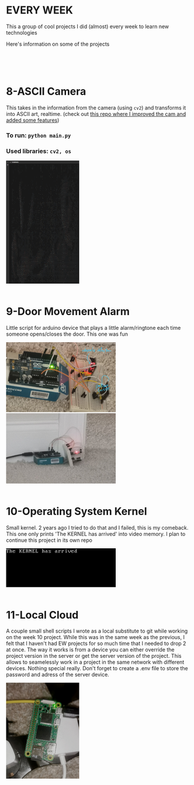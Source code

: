 # EVERY WEEK

This a group of cool projects I did (almost) every week to learn new technologies




Here's information on some of the projects

<br>
<br>
<br>

# 8-ASCII Camera
This takes in the information from the camera (using ```cv2```) and transforms it into ASCII art, realtime. (check out [this repo where I improved the cam and added some features](https://github.com/korrectional/ASCII-Camera))
### To run: ```python main.py```
### Used libraries: ```cv2, os```
<img src="8-ASCII%20Camera/Pic.png" alt="Me" width="200">

<br/>
<br>

# 9-Door Movement Alarm
Little script for arduino device that plays a little alarm/ringtone each time someone opens/closes the door. This one was fun

<img src="9-Door%20Movement%20Alarm/scheme.jpg" alt='"scheme"' width="300">
<img src="9-Door%20Movement%20Alarm/in-action.jpg" alt='how its placed' width="300">

<br/>
<br>

# 10-Operating System Kernel
Small kernel. 2 years ago I tried to do that and I failed, this is my comeback. This one only prints 'The KERNEL has arrived' into video memory. I plan to continue this project in its own repo

<img src="10-Operating%20System%20Kernel/kernel.png" alt='that is all' width="300">

<br/>
<br>

# 11-Local Cloud
A couple small shell scripts I wrote as a local substitute to git while working on the week 10 project. While this was in the same week as the previous, I felt that I haven't had EW projects for so much time that I needed to drop 2 at once. The way it works is from a device you can either override the project version in the server or get the server version of the project. This allows to seamelessly work in a project in the same network with different devices. Nothing special really. Don't forget to create a .env file to store the password and adress of the server device.

<img src="11-Local%20Cloud/server.jpg" alt='had this guy laying around so he became my server' width="200">
